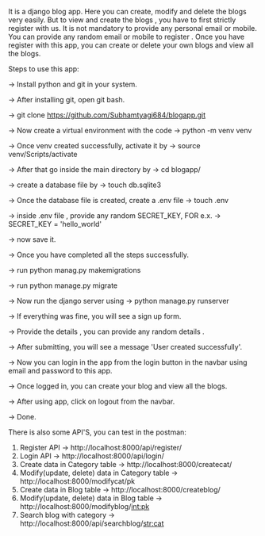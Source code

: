 It is a django blog app. Here you can create, modify and delete the blogs very easily. But to view and create the blogs , you have to first strictly register with us. It is not mandatory to provide any personal email or mobile. You can provide any random email or mobile to register . Once you have register with this app, you can create or delete your own blogs and view all the blogs.

Steps to use this app:

-> Install python and git in your system. 

-> After installing git, open git bash.

-> git clone https://github.com/Subhamtyagi684/blogapp.git

-> Now create a virtual environment with the code ->    python -m venv venv

-> Once venv created successfully, activate it by -> source venv/Scripts/activate

-> After that go inside the main directory by -> cd blogapp/

-> create a database file by -> touch db.sqlite3

-> Once the database file is created, create a .env file -> touch .env

-> inside .env file , provide any random SECRET_KEY, FOR e.x. -> SECRET_KEY = 'hello_world'

-> now save it.

-> Once you have completed all the steps successfully.

-> run python manag.py makemigrations

-> run python manage.py migrate

-> Now run the django server using ->   python manage.py runserver 

-> If everything was fine, you will see a sign up form.

-> Provide the details , you can provide any random details .

-> After submitting, you will see a message 'User created successfully'.

-> Now you can login in the app from the login button in the navbar using email and password to this app.

-> Once logged in, you can create your blog and  view all the blogs.

-> After using app, click on logout from the navbar.

-> Done.

There is also some API'S, you can test in the postman:

1. Register API ->    http://localhost:8000/api/register/
2. Login API ->    http://localhost:8000/api/login/
3. Create data in Category table ->   http://localhost:8000/createcat/
4. Modify(update, delete) data in Category table ->  http://localhost:8000/modifycat/pk
5. Create data in Blog table ->   http://localhost:8000/createblog/
6. Modify(update, delete) data in Blog table ->  http://localhost:8000/modifyblog/<int:pk>
7. Search blog with category ->   http://localhost:8000/api/searchblog/<str:cat>
